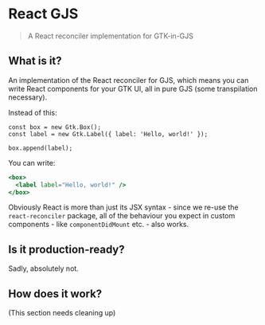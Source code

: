 # React GJS

> A React reconciler implementation for GTK-in-GJS

## What is it?

An implementation of the React reconciler for GJS, which means you can write
React components for your GTK UI, all in pure GJS (some transpilation
necessary).

Instead of this:

```
const box = new Gtk.Box();
const label = new Gtk.Label({ label: 'Hello, world!' });

box.append(label);
```

You can write:

```jsx
<box>
  <label label="Hello, world!" />
</box>
```

Obviously React is more than just its JSX syntax - since we re-use the
`react-reconciler` package, all of the behaviour you expect in custom
components - like `componentDidMount` etc. - also works.

## Is it production-ready?

Sadly, absolutely not.

## How does it work?

(This section needs cleaning up)

